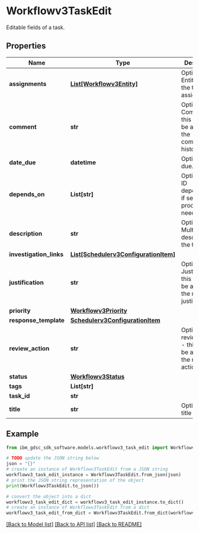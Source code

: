 # Workflowv3TaskEdit

Editable fields of a task.

## Properties

Name | Type | Description | Notes
------------ | ------------- | ------------- | -------------
**assignments** | [**List[Workflowv3Entity]**](Workflowv3Entity.md) | Optional: Entities that the task is assigned to. | [optional] 
**comment** | **str** | Optional: Comment - this text will be added to the comments history. | [optional] 
**date_due** | **datetime** | Optional: Date due. | [optional] 
**depends_on** | **List[str]** | Optional: Task ID dependencies if sequential processing is needed. | [optional] 
**description** | **str** | Optional: Multiline description of the task. | [optional] 
**investigation_links** | [**List[Schedulerv3ConfigurationItem]**](Schedulerv3ConfigurationItem.md) |  | [optional] 
**justification** | **str** | Optional: Justification - this text will be added to the respond justification. | [optional] 
**priority** | [**Workflowv3Priority**](Workflowv3Priority.md) |  | [optional] 
**response_template** | [**Schedulerv3ConfigurationItem**](Schedulerv3ConfigurationItem.md) |  | [optional] 
**review_action** | **str** | Optional: review action - this text will be added to the respond action. | [optional] 
**status** | [**Workflowv3Status**](Workflowv3Status.md) |  | [optional] 
**tags** | **List[str]** |  | [optional] 
**task_id** | **str** |  | [optional] 
**title** | **str** | Optional: Task title (subject). | [optional] 

## Example

```python
from ibm_gdsc_sdk_software.models.workflowv3_task_edit import Workflowv3TaskEdit

# TODO update the JSON string below
json = "{}"
# create an instance of Workflowv3TaskEdit from a JSON string
workflowv3_task_edit_instance = Workflowv3TaskEdit.from_json(json)
# print the JSON string representation of the object
print(Workflowv3TaskEdit.to_json())

# convert the object into a dict
workflowv3_task_edit_dict = workflowv3_task_edit_instance.to_dict()
# create an instance of Workflowv3TaskEdit from a dict
workflowv3_task_edit_from_dict = Workflowv3TaskEdit.from_dict(workflowv3_task_edit_dict)
```
[[Back to Model list]](../README.md#documentation-for-models) [[Back to API list]](../README.md#documentation-for-api-endpoints) [[Back to README]](../README.md)


